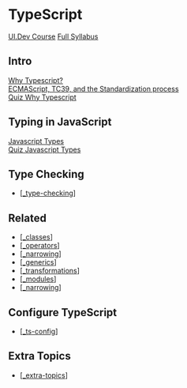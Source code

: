 # TypeScript
[UI.Dev Course](https://platform.ui.dev/courses/enrolled/1207737)
[Full Syllabus](https://ui.dev/typescript/)

## Intro
[Why Typescript?](https://platform.ui.dev/courses/1207737/lectures/26967300)  
[ECMAScript, TC39, and the Standardization process](https://platform.ui.dev/courses/1207737/lectures/26967301)  
[Quiz Why Typescript](https://platform.ui.dev/courses/1207737/lectures/26967302)  

## Typing in JavaScript
[Javascript Types](https://platform.ui.dev/courses/1207737/lectures/26967318)  
[Quiz Javascript Types](https://platform.ui.dev/courses/1207737/lectures/26967319)

## Type Checking
- [[_type-checking]]

## Related
- [[_classes]]
- [[_operators]]
- [[_narrowing]]
- [[_generics]]
- [[_transformations]]
- [[_modules]]
- [[_narrowing]]

## Configure TypeScript
- [[_ts-config]]

## Extra Topics
- [[_extra-topics]]

[//begin]: # "Autogenerated link references for markdown compatibility"
[_type-checking]: type-checking/_type-checking "🔵 Type Checking"
[_classes]: classes/_classes "🔵 Classes"
[_operators]: operators/_operators "🔵 Operators"
[_narrowing]: narrowing/_narrowing "🔵 Narrowing"
[_generics]: generics/_generics "🔵 Generics"
[_transformations]: transformations/_transformations "🔵 Transformations"
[_modules]: modules/_modules "🔵 Modules"
[_ts-config]: ts-config/_ts-config "🔵 Configure TS"
[_extra-topics]: extra-topics/_extra-topics "🔵 Extra Topics"
[//end]: # "Autogenerated link references"